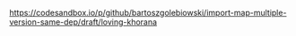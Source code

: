 https://codesandbox.io/p/github/bartoszgolebiowski/import-map-multiple-version-same-dep/draft/loving-khorana